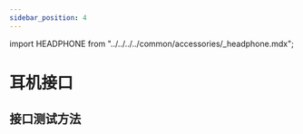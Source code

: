 ```yaml
---
sidebar_position: 4
---
```


import HEADPHONE from "../../../../common/accessories/\_headphone.mdx";

# 耳机接口

## 接口测试方法

<HEADPHONE headphone_img="/img/rock5b/rock5bp-headphone.webp" />

